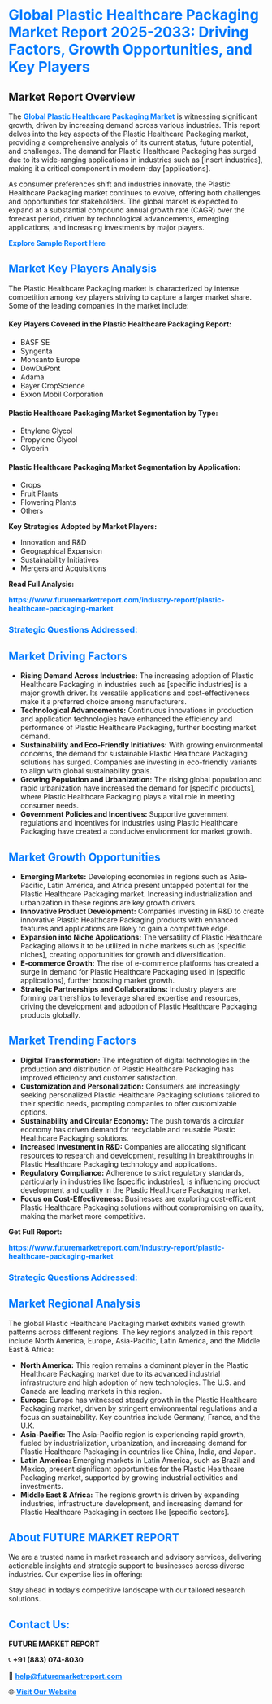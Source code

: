 <h1 style="color: #007BFF;">Global Plastic Healthcare Packaging Market Report 2025-2033: Driving Factors, Growth Opportunities, and Key Players</h1>

<section id="overview">
<h2>Market Report Overview</h2>
<p>The <a href="https://www.futuremarketreport.com/industry-report/plastic-healthcare-packaging-market" style="color: #007BFF; text-decoration: none;"><strong>Global Plastic Healthcare Packaging Market</strong></a> is witnessing significant growth, driven by increasing demand across various industries. This report delves into the key aspects of the Plastic Healthcare Packaging market, providing a comprehensive analysis of its current status, future potential, and challenges. The demand for Plastic Healthcare Packaging has surged due to its wide-ranging applications in industries such as [insert industries], making it a critical component in modern-day [applications].</p>
<p>As consumer preferences shift and industries innovate, the Plastic Healthcare Packaging market continues to evolve, offering both challenges and opportunities for stakeholders. The global market is expected to expand at a substantial compound annual growth rate (CAGR) over the forecast period, driven by technological advancements, emerging applications, and increasing investments by major players.</p>
</section>

<section id="overview">
<p><a href="https://www.futuremarketreport.com/request-sample/reportId=35410" style="color: #007BFF; text-decoration: none;"><strong>Explore Sample Report Here</strong></a></p>
</section>

<section id="key-players">
<h2 style="color: #007BFF;">Market Key Players Analysis</h2>
<p>The Plastic Healthcare Packaging market is characterized by intense competition among key players striving to capture a larger market share. Some of the leading companies in the market include:</p>
<h4>Key Players Covered in the Plastic Healthcare Packaging Report:</h4>
<ul><li>BASF SE</li><li>Syngenta</li><li>Monsanto Europe</li><li>DowDuPont</li><li>Adama</li><li>Bayer CropScience</li><li>Exxon Mobil Corporation</li></ul>
<h4>Plastic Healthcare Packaging Market Segmentation by Type:</h4>
<ul><li>Ethylene Glycol</li><li>Propylene Glycol</li><li>Glycerin</li></ul>

<h4>Plastic Healthcare Packaging Market Segmentation by Application:</h4>
<ul><li>Crops</li><li>Fruit Plants</li><li>Flowering Plants</li><li>Others</li></ul>
<p><strong>Key Strategies Adopted by Market Players:</strong></p>
<ul>
<li>Innovation and R&D</li>
<li>Geographical Expansion</li>
<li>Sustainability Initiatives</li>
<li>Mergers and Acquisitions</li>
</ul>
</section>

<section>
<p><strong>Read Full Analysis: </strong></p><a href="https://www.futuremarketreport.com/industry-report/plastic-healthcare-packaging-market" style="color: #007BFF; text-decoration: none;"><strong>https://www.futuremarketreport.com/industry-report/plastic-healthcare-packaging-market</strong></a>
<h3 style="color: #007BFF;">Strategic Questions Addressed:</h3>
</section>

<section id="driving-factors">
<h2 style="color: #007BFF;">Market Driving Factors</h2>
<ul>
<li><strong>Rising Demand Across Industries:</strong> The increasing adoption of Plastic Healthcare Packaging in industries such as [specific industries] is a major growth driver. Its versatile applications and cost-effectiveness make it a preferred choice among manufacturers.</li>
<li><strong>Technological Advancements:</strong> Continuous innovations in production and application technologies have enhanced the efficiency and performance of Plastic Healthcare Packaging, further boosting market demand.</li>
<li><strong>Sustainability and Eco-Friendly Initiatives:</strong> With growing environmental concerns, the demand for sustainable Plastic Healthcare Packaging solutions has surged. Companies are investing in eco-friendly variants to align with global sustainability goals.</li>
<li><strong>Growing Population and Urbanization:</strong> The rising global population and rapid urbanization have increased the demand for [specific products], where Plastic Healthcare Packaging plays a vital role in meeting consumer needs.</li>
<li><strong>Government Policies and Incentives:</strong> Supportive government regulations and incentives for industries using Plastic Healthcare Packaging have created a conducive environment for market growth.</li>
</ul>
</section>

<section id="growth-opportunities">
<h2 style="color: #007BFF;">Market Growth Opportunities</h2>
<ul>
<li><strong>Emerging Markets:</strong> Developing economies in regions such as Asia-Pacific, Latin America, and Africa present untapped potential for the Plastic Healthcare Packaging market. Increasing industrialization and urbanization in these regions are key growth drivers.</li>
<li><strong>Innovative Product Development:</strong> Companies investing in R&D to create innovative Plastic Healthcare Packaging products with enhanced features and applications are likely to gain a competitive edge.</li>
<li><strong>Expansion into Niche Applications:</strong> The versatility of Plastic Healthcare Packaging allows it to be utilized in niche markets such as [specific niches], creating opportunities for growth and diversification.</li>
<li><strong>E-commerce Growth:</strong> The rise of e-commerce platforms has created a surge in demand for Plastic Healthcare Packaging used in [specific applications], further boosting market growth.</li>
<li><strong>Strategic Partnerships and Collaborations:</strong> Industry players are forming partnerships to leverage shared expertise and resources, driving the development and adoption of Plastic Healthcare Packaging products globally.</li>
</ul>
</section>

<section id="trending-factors">
<h2 style="color: #007BFF;">Market Trending Factors</h2>
<ul>
<li><strong>Digital Transformation:</strong> The integration of digital technologies in the production and distribution of Plastic Healthcare Packaging has improved efficiency and customer satisfaction.</li>
<li><strong>Customization and Personalization:</strong> Consumers are increasingly seeking personalized Plastic Healthcare Packaging solutions tailored to their specific needs, prompting companies to offer customizable options.</li>
<li><strong>Sustainability and Circular Economy:</strong> The push towards a circular economy has driven demand for recyclable and reusable Plastic Healthcare Packaging solutions.</li>
<li><strong>Increased Investment in R&D:</strong> Companies are allocating significant resources to research and development, resulting in breakthroughs in Plastic Healthcare Packaging technology and applications.</li>
<li><strong>Regulatory Compliance:</strong> Adherence to strict regulatory standards, particularly in industries like [specific industries], is influencing product development and quality in the Plastic Healthcare Packaging market.</li>
<li><strong>Focus on Cost-Effectiveness:</strong> Businesses are exploring cost-efficient Plastic Healthcare Packaging solutions without compromising on quality, making the market more competitive.</li>
</ul>
</section>

<section>
<p><strong>Get Full Report: </strong></p><a href="https://www.futuremarketreport.com/industry-report/plastic-healthcare-packaging-market" style="color: #007BFF; text-decoration: none;"><strong>https://www.futuremarketreport.com/industry-report/plastic-healthcare-packaging-market</strong></a>
<h3 style="color: #007BFF;">Strategic Questions Addressed:</h3>
</section>


<section id="regional-analysis">
<h2 style="color: #007BFF;">Market Regional Analysis</h2>
<p>The global Plastic Healthcare Packaging market exhibits varied growth patterns across different regions. The key regions analyzed in this report include North America, Europe, Asia-Pacific, Latin America, and the Middle East & Africa:</p>
<ul>
<li><strong>North America:</strong> This region remains a dominant player in the Plastic Healthcare Packaging market due to its advanced industrial infrastructure and high adoption of new technologies. The U.S. and Canada are leading markets in this region.</li>
<li><strong>Europe:</strong> Europe has witnessed steady growth in the Plastic Healthcare Packaging market, driven by stringent environmental regulations and a focus on sustainability. Key countries include Germany, France, and the U.K.</li>
<li><strong>Asia-Pacific:</strong> The Asia-Pacific region is experiencing rapid growth, fueled by industrialization, urbanization, and increasing demand for Plastic Healthcare Packaging in countries like China, India, and Japan.</li>
<li><strong>Latin America:</strong> Emerging markets in Latin America, such as Brazil and Mexico, present significant opportunities for the Plastic Healthcare Packaging market, supported by growing industrial activities and investments.</li>
<li><strong>Middle East & Africa:</strong> The region’s growth is driven by expanding industries, infrastructure development, and increasing demand for Plastic Healthcare Packaging in sectors like [specific sectors].</li>
</ul>
</section>

<footer>
<h2 style="color: #007BFF;">About FUTURE MARKET REPORT</h2>
<p>We are a trusted name in market research and advisory services, delivering actionable insights and strategic support to businesses across diverse industries. Our expertise lies in offering:</p>

<p>Stay ahead in today’s competitive landscape with our tailored research solutions.</p>

<h2 style="color: #007BFF;">Contact Us:</h2>
<p><strong>FUTURE MARKET REPORT</strong></p>
<p>📞 <strong>+91 (883) 074-8030</strong></p>
<p>📧 <strong><a href="mailto:help@futuremarketreport.com" style="color: #007BFF;">help@futuremarketreport.com</a></strong></p>
<p>🌐 <strong><a href="https://www.futuremarketreport.com/" style="color: #007BFF;">Visit Our Website</a></strong></p>
</footer>